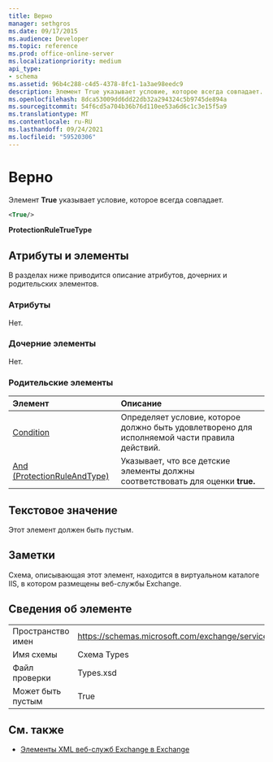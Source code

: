 ```yaml
---
title: Верно
manager: sethgros
ms.date: 09/17/2015
ms.audience: Developer
ms.topic: reference
ms.prod: office-online-server
ms.localizationpriority: medium
api_type:
- schema
ms.assetid: 96b4c288-c4d5-4378-8fc1-1a3ae98eedc9
description: Элемент True указывает условие, которое всегда совпадает.
ms.openlocfilehash: 8dca53009dd6dd22db32a294324c5b9745de894a
ms.sourcegitcommit: 54f6cd5a704b36b76d110ee53a6d6c1c3e15f5a9
ms.translationtype: MT
ms.contentlocale: ru-RU
ms.lasthandoff: 09/24/2021
ms.locfileid: "59520306"
---
```

# <a name="true"></a>Верно

Элемент **True** указывает условие, которое всегда совпадает. 
  
```xml
<True/>
```

**ProtectionRuleTrueType**

## <a name="attributes-and-elements"></a>Атрибуты и элементы

В разделах ниже приводится описание атрибутов, дочерних и родительских элементов.
  
### <a name="attributes"></a>Атрибуты

Нет.
  
### <a name="child-elements"></a>Дочерние элементы

Нет.
  
### <a name="parent-elements"></a>Родительские элементы

|**Элемент**|**Описание**|
|:-----|:-----|
|[Condition](condition.md) <br/> |Определяет условие, которое должно быть удовлетворено для исполняемой части правила действий.  <br/> |
|[And (ProtectionRuleAndType)](and-protectionruleandtype.md) <br/> |Указывает, что все детские элементы должны соответствовать для оценки **true.**  <br/> |
   
## <a name="text-value"></a>Текстовое значение

Этот элемент должен быть пустым.
  
## <a name="remarks"></a>Заметки

Схема, описывающая этот элемент, находится в виртуальном каталоге IIS, в котором размещены веб-службы Exchange.
  
## <a name="element-information"></a>Сведения об элементе

|||
|:-----|:-----|
|Пространство имен  <br/> |https://schemas.microsoft.com/exchange/services/2006/types  <br/> |
|Имя схемы  <br/> |Схема Types  <br/> |
|Файл проверки  <br/> |Types.xsd  <br/> |
|Может быть пустым  <br/> |True  <br/> |
   
## <a name="see-also"></a>См. также

- [Элементы XML веб-служб Exchange в Exchange](ews-xml-elements-in-exchange.md)


